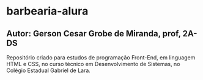 # barbearia-alura

## Autor: Gerson Cesar Grobe de Miranda, prof, 2A-DS

Repositório criado para estudos de programação Front-End, em linguagem HTML e CSS, no curso técnico em Desenvolvimento de Sistemas, no Colégio Estadual Gabriel de Lara.
